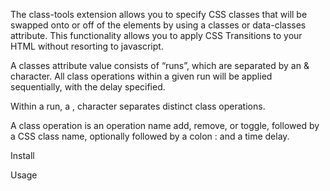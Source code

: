 The class-tools extension allows you to specify CSS classes that will be swapped onto or off of the elements by using a classes or data-classes attribute. This functionality allows you to apply CSS Transitions to your HTML without resorting to javascript.

A classes attribute value consists of “runs”, which are separated by an & character. All class operations within a given run will be applied sequentially, with the delay specified.

Within a run, a , character separates distinct class operations.

A class operation is an operation name add, remove, or toggle, followed by a CSS class name, optionally followed by a colon : and a time delay.

Install
<script src="https://unpkg.com/htmx.org/dist/ext/class-tools.js"></script>

Usage

<div hx-ext="class-tools">
    <div classes="add foo"/> <!-- adds the class "foo" after 100ms -->
    <div class="bar" classes="remove bar:1s"/> <!-- removes the class "bar" after 1s -->
    <div class="bar" classes="remove bar:1s, add foo:1s"/> <!-- removes the class "bar" after 1s
                                                                then adds the class "foo" 1s after that -->
    <div class="bar" classes="remove bar:1s & add foo:1s"/> <!-- removes the class "bar" and adds
                                                                 class "foo" after 1s  -->
    <div classes="toggle foo:1s"/> <!-- toggles the class "foo" every 1s -->
</div>

